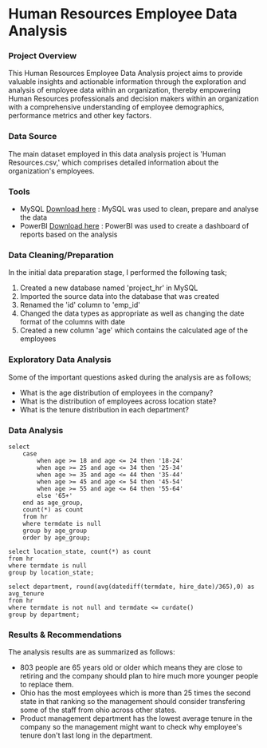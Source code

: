 # Human Resources Employee Data Analysis

### Project Overview

This Human Resources Employee Data Analysis project aims to provide valuable insights and actionable information through the exploration and analysis of employee data within an organization, thereby empowering Human Resources professionals and decision makers within an organization with a comprehensive understanding of employee demographics, performance metrics and other key factors.

### Data Source

The main dataset employed in this data analysis project is 'Human Resources.csv,' which comprises detailed information about the organization's employees.

### Tools

- MySQL [Download here](https://dev.mysql.com/downloads/installer/) : MySQL was used to clean, prepare and analyse the data
- PowerBI [Download here](https://powerbi.microsoft.com/en-us/downloads/) : PowerBI was used to create a dashboard of reports based on the analysis

### Data Cleaning/Preparation

In the initial data preparation stage, I performed the following task;
1. Created a new database named 'project_hr' in MySQL
2. Imported the source data into the database that was created
3. Renamed the 'id' column to 'emp_id'
4. Changed the data types as appropriate as well as changing the date format of the columns with date
5. Created a new column 'age' which contains the calculated age of the employees

### Exploratory Data Analysis

Some of the important questions asked during the analysis are as follows;

- What is the age distribution of employees in the company?
- What is the distribution of employees across location state?
- What is the tenure distribution in each department?

### Data Analysis

```MySQL
select
	case
		when age >= 18 and age <= 24 then '18-24'
        when age >= 25 and age <= 34 then '25-34'
		when age >= 35 and age <= 44 then '35-44'
		when age >= 45 and age <= 54 then '45-54'
		when age >= 55 and age <= 64 then '55-64'
        else '65+'
	end as age_group,
    count(*) as count
    from hr
    where termdate is null
    group by age_group
    order by age_group;

select location_state, count(*) as count
from hr
where termdate is null
group by location_state;

select department, round(avg(datediff(termdate, hire_date)/365),0) as avg_tenure
from hr
where termdate is not null and termdate <= curdate()
group by department;
```

### Results & Recommendations

The analysis results are as summarized as follows:
- 803 people are 65 years old or older which means they are close to retiring and the company should plan to hire much more younger people to replace them.
- Ohio has the most employees which is more than 25 times the second state in that ranking so the management should consider transfering some of the staff from ohio across other states.
- Product management department has the lowest average tenure in the company so the management might want to check why employee's tenure don't last long in the department.
    




